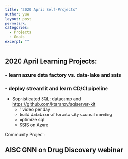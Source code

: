 ```yaml
---
title: "2020 April Self-Projects"
author: yue
layout: post
permalink:
categories:
  - Projects
  - Goals
excerpt: ""
---
```


## 2020 April Learning Projects:

### - learn azure data factory vs. data-lake and ssis
### - deploy streamlit and learn CD/CI pipeline

- Sophisticated SQL: datacamp and https://github.com/ktaranov/sqlserver-kit
    - 1 video per day
    - build database of toronto city council meeting
    - optimize sql
    - SSIS on Azure


Community Project:

## AISC GNN on Drug Discovery webinar

